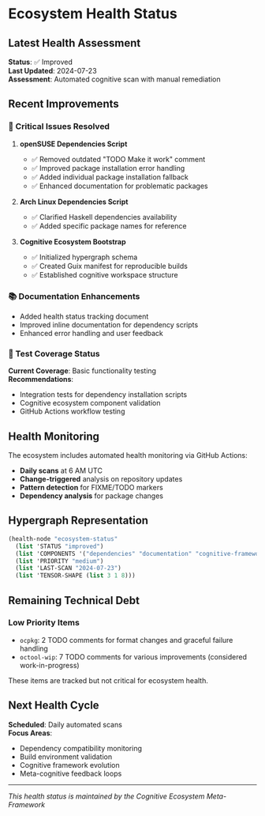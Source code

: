 # Ecosystem Health Status

## Latest Health Assessment

**Status**: ✅ Improved  
**Last Updated**: 2024-07-23  
**Assessment**: Automated cognitive scan with manual remediation

## Recent Improvements

### 🔧 Critical Issues Resolved

1. **openSUSE Dependencies Script**
   - ✅ Removed outdated "TODO Make it work" comment
   - ✅ Improved package installation error handling
   - ✅ Added individual package installation fallback
   - ✅ Enhanced documentation for problematic packages

2. **Arch Linux Dependencies Script**
   - ✅ Clarified Haskell dependencies availability
   - ✅ Added specific package names for reference

3. **Cognitive Ecosystem Bootstrap**
   - ✅ Initialized hypergraph schema
   - ✅ Created Guix manifest for reproducible builds
   - ✅ Established cognitive workspace structure

### 📚 Documentation Enhancements

- Added health status tracking document
- Improved inline documentation for dependency scripts
- Enhanced error handling and user feedback

### 🧪 Test Coverage Status

**Current Coverage**: Basic functionality testing  
**Recommendations**: 
- Integration tests for dependency installation scripts
- Cognitive ecosystem component validation
- GitHub Actions workflow testing

## Health Monitoring

The ecosystem includes automated health monitoring via GitHub Actions:

- **Daily scans** at 6 AM UTC
- **Change-triggered** analysis on repository updates
- **Pattern detection** for FIXME/TODO markers
- **Dependency analysis** for package changes

## Hypergraph Representation

```scheme
(health-node "ecosystem-status"
  (list 'STATUS "improved")
  (list 'COMPONENTS '("dependencies" "documentation" "cognitive-framework"))
  (list 'PRIORITY "medium")
  (list 'LAST-SCAN "2024-07-23")
  (list 'TENSOR-SHAPE (list 3 1 8)))
```

## Remaining Technical Debt

### Low Priority Items

- `ocpkg`: 2 TODO comments for format changes and graceful failure handling
- `octool-wip`: 7 TODO comments for various improvements (considered work-in-progress)

These items are tracked but not critical for ecosystem health.

## Next Health Cycle

**Scheduled**: Daily automated scans  
**Focus Areas**: 
- Dependency compatibility monitoring
- Build environment validation  
- Cognitive framework evolution
- Meta-cognitive feedback loops

---

*This health status is maintained by the Cognitive Ecosystem Meta-Framework*